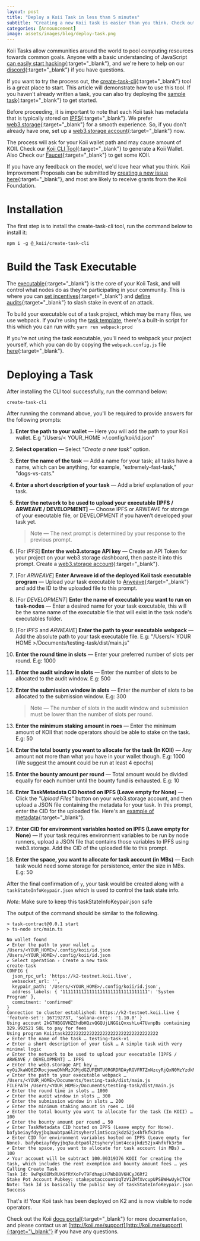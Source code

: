 ```yaml
---
layout: post
title: "Deploy a Koii Task in less than 5 minutes"
subtitle: "Creating a new Koii task is easier than you think. Check out our powerful CLI tool to quickly create a task"
categories: [Announcement]
image: assets/images/blog/deploy-task.png
---
```


Koii Tasks allow communities around the world to pool computing resources towards common goals. Anyone with a basic understanding of JavaScript [can easily start hacking](https://docs.koii.network/microservices-and-tasks/quote-of-the-day-example-task){:target="\_blank"}, and we're here to help on our [discord](https://discord.gg/koii){:target="\_blank"} if you have questions.

If you want to try the process out, the [create-task-cli](https://www.npmjs.com/package/@_koii/create-task-cli){:target="\_blank"} tool is a great place to start. This article will demonstrate how to use this tool. If you haven't already written a task, you can also try deploying the [sample task](https://github.com/koii-network/task-template){:target="\_blank"} to get started.

Before proceeding, it is important to note that each Koii task has metadata that is typically stored on [IPFS](https://ipfs.tech/){:target="\_blank"}. We prefer [web3.storage](https://web3.storage/){:target="\_blank"} for a smooth experience. So, if you don't already have one, set up a [web3.storage account](https://web3.storage/login/){:target="\_blank"} now.

The process will ask for your Koii wallet path and may cause amount of KOII. Check our [Koii CLI Tool](https://docs.koii.network/koii-software-toolkit-sdk/using-the-cli){:target="\_blank"} to generate a Koii Wallet. Also Check our [Faucet](https://faucet.koii.live/){:target="\_blank"} to get some KOII.

If you have any feedback on the model, we'd love hear what you think. Koii Improvement Proposals can be submitted by [creating a new issue here](https://github.com/koii-network/koii-improvement-proposals){:target="\_blank"}, and most are likely to receive grants from the Koii Foundation.

# Installation

The first step is to install the create-task-cli tool, run the command below to install it:

```
npm i -g @_koii/create-task-cli
```

# Build the Task Executable

The [executable](https://docs.koii.network/microservices-and-tasks/task-development-guide/executable-structure){:target="\_blank"} is the core of your Koii Task, and will control what nodes do as they're participating in your community. This is where you can [set incentives](https://docs.koii.network/microservices-and-tasks/quote-of-the-day-example-task/submit-distribution-list){:target="\_blank"} and [define audits](https://docs.koii.network/microservices-and-tasks/task-development-guide/executable-structure/validate-node){:target="\_blank"} to slash stake in event of an attack.

To build your executable out of a task project, which may be many files, we use webpack. If you're using the [task template](), there's a built-in script for this which you can run with:
`yarn run webpack:prod`

If you're not using the task executable, you'll need to webpack your project yourself, which you can do by copying the `webpack.config.js` file [here](https://github.com/koii-network/task-template/blob/master/webpack.config.js){:target="\_blank"}.

# Deploying a Task

After installing the CLI tool successfully, run the command below:

```
create-task-cli
```

After running the command above, you'll be required to provide answers for the following prompts:

1.  **Enter the path to your wallet** — Here you will add the path to your Koii wallet. E.g "/Users/< YOUR_HOME >/.config/koii/id.json"
2.  **Select operation** — Select _"Create a new task"_ option.
3.  **Enter the name of the task** — Add a name for your task; all tasks have a name, which can be anything, for example, "extremely-fast-task," "dogs-vs-cats."
4.  **Enter a short description of your task** — Add a brief explanation of your task.
5.  **Enter the network to be used to upload your executable [IPFS / ARWEAVE / DEVELOPMENT]** — Choose IPFS or ARWEAVE for storage of your executable file, or DEVELOPMENT if you haven’t developed your task yet.

    > Note — The next prompt is determined by your response to the previous prompt.

6.  [For *IPFS*] **Enter the web3.storage API key** — Create an API Token for your project on your web3.storage dashboard, then paste it into this prompt. Create a [web3.storage account](https://web3.storage/login/){:target="\_blank"}.
7.  [For *ARWEAVE*] **Enter Arweave id of the deployed Koii task executable program** — Upload your task executable to [Arweave](https://www.arweave.org/){:target="\_blank"} and add the ID to the uploaded file to this prompt.
8.  [For *DEVELOPMENT*] **Enter the name of executable you want to run on task-nodes** — Enter a desired name for your task executable, this will be the same name of the executable file that will exist in the task node's executables folder.
9.  [For *IPFS* and *ARWEAVE*] **Enter the path to your executable webpack** — Add the absolute path to your task executable file. E.g: "/Users/< YOUR HOME >/Documents/testing-task/dist/main.js"
10. **Enter the round time in slots** — Enter your preferred number of slots per round. E.g: 1000
11. **Enter the audit window in slots** — Enter the number of slots to be allocated to the audit window. E.g: 500
12. **Enter the submission window in slots** — Enter the number of slots to be allocated to the submission window. E.g: 300

    > Note — The number of slots in the audit window and submission must be lower than the number of slots per round.

13. **Enter the minimum staking amount in roes** — Enter the minimum amount of KOII that node operators should be able to stake on the task. E.g: 50
14. **Enter the total bounty you want to allocate for the task (In KOII)** — Any amount not more than what you have in your wallet though. E.g: 1000 (We suggest the amount could be run at least 4 epochs)
15. **Enter the bounty amount per round** — Total amount would be divided equally for each number until the bounty fund is exhausted. E.g: 10
16. **Enter TaskMetadata CID hosted on IPFS (Leave empty for None)** — Click the _"Upload Files"_ button on your web3.storage account, and then upload a JSON file containing the metadata for your task. In this prompt, enter the CID for the uploaded file. Here's an [example of metadata](https://docs.koii.network/develop/microservices-and-tasks/what-are-tasks/key-components#docusaurus_skipToContent_fallback){:target="\_blank"}.
17. **Enter CID for environment variables hosted on IPFS (Leave empty for None)** — If your task requires environment variables to be run by node runners, upload a JSON file that contains those variables to IPFS using web3.storage. Add the CID of the uploaded file to this prompt.
18. **Enter the space, you want to allocate for task account (in MBs)** — Each task would need some storage for persistence, enter the size in MBs. E.g: 50

After the final confirmation of `y`, your task would be created along with a `taskStateInfoKeypair.json` which is used to control the task state info.

_Note:_ Make sure to keep this taskStateInfoKeypair.json safe

The output of the command should be similar to the following.

```bash=
> task-contract@0.0.1 start
> ts-node src/main.ts

No wallet found
✔ Enter the path to your wallet … /Users/<YOUR_HOME>/.config/koii/id.json
/Users/<YOUR_HOME>/.config/koii/id.json
✔ Select operation › Create a new task
create-task
CONFIG {
  json_rpc_url: 'https://k2-testnet.koii.live',
  websocket_url: '',
  keypair_path: '/Users/<YOUR_HOME>/.config/koii/id.json',
  address_labels: { '11111111111111111111111111111111': 'System Program' },
  commitment: 'confirmed'
}
Connection to cluster established: https://k2-testnet.koii.live { 'feature-set': 167192737, 'solana-core': '1.10.0' }
Using account 2kG7HBGGVHZEhdbHQzvQGQUjLNGGiQvxshLu47UvnpBs containing 329.992521 SOL to pay for fees
Using program Koiitask22222222222222222222222222222222222
✔ Enter the name of the task … testing-task-v1
✔ Enter a short description of your task … A simple task with very minimal logic
✔ Enter the network to be used to upload your executable [IPFS / ARWEAVE / DEVELOPMENT] … IPFS
✔ Enter the web3.storage API key … eyOiJkaWQ6ZXRocjoweDNhMzJGMjdGZUFENTU0RGRDRDAyRGVFRTZmNzcyRjQxN0MzYzdkMTsIm5hbWUiOiJzYXZpbmdIaX
✔ Enter the path to your executable webpack … /Users/<YOUR_HOME>/Documents/testing-task/dist/main.js
FILEPATH /Users/<YOUR_HOME>/Documents/testing-task/dist/main.js
✔ Enter the round time in slots … 1000
✔ Enter the audit window in slots … 300
✔ Enter the submission window in slots … 200
✔ Enter the minimum staking amount in roes … 100
✔ Enter the total bounty you want to allocate for the task (In KOII) … 100
✔ Enter the bounty amount per round … 50
✔ Enter TaskMetadata CID hosted on IPFS (Leave empty for None). bafybeiayfdyyjbq3uubtpa6l2tsyherzlimt5ccajkdz52jx4hfkfk3r5m
✔ Enter CID for environment variables hosted on IPFS (Leave empty for None). bafybeiayfdyyjbq3uubtpa6l2tsyherylimt4ccajkdz52jx4hfkfk3r5m
✔ Enter the space, you want to allocate for task account (in MBs) … 100
✔ Your account will be subtract 100.00319376 KOII for creating the task, which includes the rent exemption and bounty amount fees … yes
Calling Create Task
Task Id: 9wPqk8BMxRUXGfRYXoFvT9FdhapLH7WbB8V6HCyJ6Rf2
Stake Pot Account Pubkey: stakepotaccountUqTzV1ZMfXvcupUPSBWHwUykCTCW
Note: Task Id is basically the public key of taskStateInfoKeypair.json
Success
```

That's it! Your Koii task has been deployed on K2 and is now visible to node operators.

Check out the Koii [docs portal](https://docs.koii.network/develop/microservices-and-tasks/task-development-guide/){:target="\_blank"} for more documentation, and please contact us at [http://koii.me/support](http://koii.me/support){:target="\_blank"} if you have any questions.
